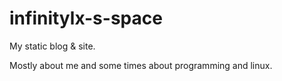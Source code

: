# infinitylx-s-space

My static blog & site.

Mostly about me and some times about programming and linux.
